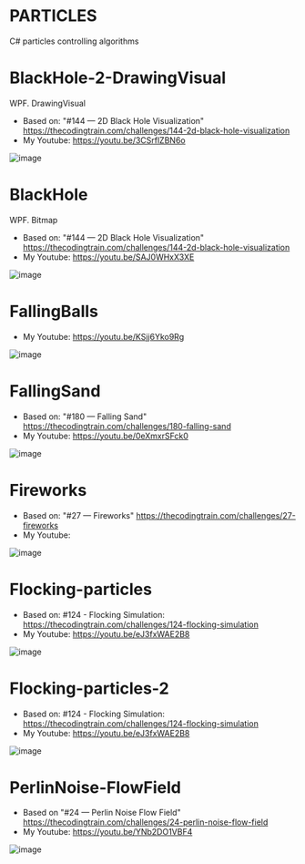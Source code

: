# PARTICLES
 C# particles controlling algorithms

# BlackHole-2-DrawingVisual

WPF. DrawingVisual

- Based on: "#144 — 2D Black Hole Visualization" https://thecodingtrain.com/challenges/144-2d-black-hole-visualization
- My Youtube: https://youtu.be/3CSrflZBN6o

![image](https://github.com/user-attachments/assets/0ccd2062-ec3e-476d-b0ca-8a58b1a940aa)


 # BlackHole

WPF. Bitmap

- Based on: "#144 — 2D Black Hole Visualization" https://thecodingtrain.com/challenges/144-2d-black-hole-visualization
- My Youtube: https://youtu.be/SAJ0WHxX3XE

 ![image](https://github.com/user-attachments/assets/5cddb829-04b2-4b8d-97e4-18ac6ca9862f)


# FallingBalls

- My Youtube: https://youtu.be/KSjj6Yko9Rg

![image](https://github.com/user-attachments/assets/ef20934d-6a45-4b2d-80b6-421d6a2566f6)


 # FallingSand

- Based on: "#180 — Falling Sand" https://thecodingtrain.com/challenges/180-falling-sand
- My Youtube: https://youtu.be/0eXmxrSFck0

![image](https://github.com/tltrus/PARTICLES/assets/77125487/6c0a0f0e-4ef4-4ead-b88a-cfe02a2d3407)


 # Fireworks

- Based on: "#27 — Fireworks" https://thecodingtrain.com/challenges/27-fireworks
- My Youtube: 

![image](https://github.com/user-attachments/assets/17b42245-4b82-4569-81e4-baaddafcc998)

 
# Flocking-particles

- Based on: #124 - Flocking Simulation: https://thecodingtrain.com/challenges/124-flocking-simulation
- My Youtube: https://youtu.be/eJ3fxWAE2B8

![image](https://github.com/tltrus/PARTICLES/assets/77125487/cbdccc35-def0-447f-8ebc-05c2b0ead8ff)


# Flocking-particles-2

- Based on: #124 - Flocking Simulation: https://thecodingtrain.com/challenges/124-flocking-simulation
- My Youtube: https://youtu.be/eJ3fxWAE2B8

![image](https://github.com/user-attachments/assets/5c8582ba-8596-479f-9206-5dbb200ab89f)


# PerlinNoise-FlowField

- Based on "#24 — Perlin Noise Flow Field" https://thecodingtrain.com/challenges/24-perlin-noise-flow-field
- My Youtube: https://youtu.be/YNb2DO1VBF4

![image](https://github.com/tltrus/PARTICLES/assets/77125487/b6127539-01bf-4da3-9402-7f5ba9043b2f)
